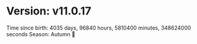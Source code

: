 # Version: v11.0.17
Time since birth: 4035 days, 96840 hours, 5810400 minutes, 348624000 seconds
Season: Autumn 🍁
